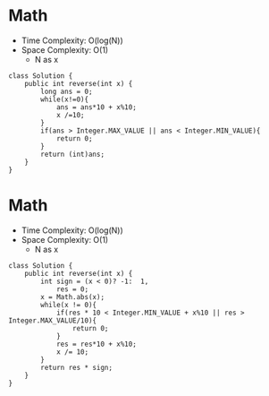 # Math
* Time Complexity: O(log(N))
* Space Complexity: O(1)
    * N as x
```
class Solution {
    public int reverse(int x) {
        long ans = 0; 
        while(x!=0){
            ans = ans*10 + x%10;
            x /=10;
        }
        if(ans > Integer.MAX_VALUE || ans < Integer.MIN_VALUE){
            return 0;
        }
        return (int)ans;
    }
}
```
# Math
* Time Complexity: O(log(N))
* Space Complexity: O(1)
    * N as x
```
class Solution {
    public int reverse(int x) {
        int sign = (x < 0)? -1:  1,
            res = 0;    
        x = Math.abs(x);
        while(x != 0){
            if(res * 10 < Integer.MIN_VALUE + x%10 || res > Integer.MAX_VALUE/10){
                return 0;
            }
            res = res*10 + x%10;
            x /= 10;
        }
        return res * sign;
    }
}
```